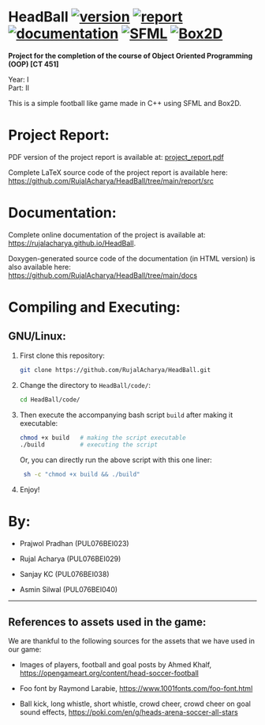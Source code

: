 # HeadBall  [![version](https://img.shields.io/badge/version-v1.0-brightgreen)](https://github.com/RujalAcharya/HeadBall)  [![report](https://img.shields.io/badge/report-pdf-blue)](https://raw.githubusercontent.com/RujalAcharya/HeadBall/main/project_report.pdf)  [![documentation](https://img.shields.io/badge/documentation-html-blue)](https://rujalacharya.github.io/HeadBall)  [![SFML](https://img.shields.io/badge/SFML-2.5.1-83c135)](https://github.com/SFML/SFML)  [![Box2D](https://img.shields.io/badge/Box2D-2.4.1-64c2c7)](https://github.com/erincatto/box2d)
<!--[![platforms](https://img.shields.io/badge/platforms-linux64-9cf)](https://github.com/RujalAcharya/HeadBall#linux)-->

**Project for the completion of the course of Object Oriented Programming (OOP) [CT 451]**

Year: I <br>
Part: II

This is a simple football like game made in C++ using SFML and Box2D.


# Project Report:
PDF version of the project report is available at:
[project_report.pdf](https://raw.githubusercontent.com/RujalAcharya/HeadBall/main/project_report.pdf)

Complete LaTeX source code of the project report is available here: <br>
https://github.com/RujalAcharya/HeadBall/tree/main/report/src


# Documentation:
Complete online documentation of the project is available at: <br>
https://rujalacharya.github.io/HeadBall.

Doxygen-generated source code of the documentation (in HTML version) is also available here: <br>
https://github.com/RujalAcharya/HeadBall/tree/main/docs


# Compiling and Executing:
## GNU/Linux:
1. First clone this repository:
   
   ```bash
   git clone https://github.com/RujalAcharya/HeadBall.git
   ```

2. Change the directory to `HeadBall/code/`:
   
   ```bash
   cd HeadBall/code/
   ```

3. Then execute the accompanying bash script `build` after making it executable:
   
   ```bash
   chmod +x build   # making the script executable
   ./build          # executing the script
   ```
   Or, you can directly run the above script with this one liner:
   ```bash
    sh -c "chmod +x build && ./build"
   ```

4. Enjoy!

# By:
* Prajwol Pradhan (PUL076BEI023)

* Rujal Acharya (PUL076BEI029)

* Sanjay KC (PUL076BEI038)

* Asmin Silwal (PUL076BEI040)

---

## References to assets used in the game:
We are thankful to the following sources for the assets that we have used in our game:
* Images of players, football and goal posts by Ahmed Khalf, https://opengameart.org/content/head-soccer-football


* Foo font by Raymond Larabie, https://www.1001fonts.com/foo-font.html

* Ball kick, long whistle, short whistle, crowd cheer, crowd cheer on goal sound effects, https://poki.com/en/g/heads-arena-soccer-all-stars
